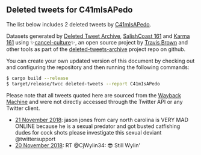 ## Deleted tweets for C41mIsAPedo

The list below includes 2 deleted tweets by
[C41mIsAPedo](https://twitter.com/C41mIsAPedo).



Datasets generated by [Deleted Tweet Archive](https://twitter.com/deletedtweet161), 
[SalishCoast 161](https://twitter.com/SalishCoastA) and [Karma 161](https://twitter.com/KarmaOneSixOne) 
using ✨[cancel-culture](https://github.com/travisbrown/cancel-culture)✨, an open source project by 
[Travis Brown](https://twitter.com/travisbrown) and other tools as part of the 
[deleted-tweets-archive](https://github.com/salcoast/deleted-tweets-archive/) project repo on github.

You can create your own updated version of this document by checking out and configuring the
repository and then running the following commands:

```bash
$ cargo build --release
$ target/release/twcc deleted-tweets --report C41mIsAPedo
```

Please note that all tweets quoted here are sourced from the
[Wayback Machine](https://web.archive.org) and were not directly accessed through the Twitter API or
any Twitter client.

* [21 November 2018](https://web.archive.org/web/20181121001612/https://twitter.com/C41mIsAPedo/status/1065036118268231680): jason jones from cary north carolina is VERY MAD ONLINE because he is a sexual predator and got busted catfishing dudes for cock shots  please investigate this sexual deviant @twittersupport
* [20 November 2018](https://web.archive.org/web/20181120163741/https://twitter.com/C41mIsAPedo/status/1064920728766750722): RT @CjWylin34: 😎 Still Wylin'
